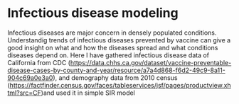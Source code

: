 # Infectious disease modeling


Infectious diseases are major concern in densely populated conditions. Understandig trends of infectious diseases prevented by vaccine can give a good insight on what and how the diseases spread and what conditions diseases depend on.
Here I have gathered infectious disease data of California from CDC (https://data.chhs.ca.gov/dataset/vaccine-preventable-disease-cases-by-county-and-year/resource/a7a4d868-f6d2-49c9-8a11-904c69a0e3a0), and demography data from 2010 census (https://factfinder.census.gov/faces/tableservices/jsf/pages/productview.xhtml?src=CF)and used it in simple SIR model





